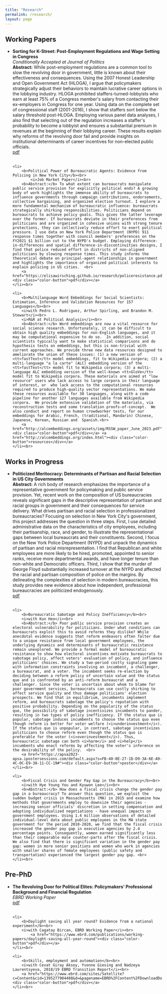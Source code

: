 ```yaml
---
title: "Research"
permalink: /research/
layout: page
---
```




<h2>Working Papers</h2>
<ul>
	<li>
		<b>Sorting for K-Street: Post-Employment Regulations and Wage Setting in Congress</b><br>
		<i>Conditionally Accepted at Journal of Politics</i><br>
		<b>Abstract:</b> While post-employment regulations are a common tool to slow the revolving door in government, little is known about their effectiveness and consequences. Using the 2007 Honest Leadership and Open Government Act (HLOGA), I argue that policymakers strategically adjust their behaviors to maintain lucrative career options in the lobbying industry. HLOGA prohibited staffers-turned-lobbyists who earn at least 75% of a Congress member's salary from contacting their ex-employers in Congress for one year. Using data on the complete set of congressional staff (2001-2016), I show that staffers sort below the salary threshold post-HLOGA. Employing various panel data analyses, I also find that selecting out of the regulation increases a staffer's probability to become a lobbyist and ensures a substantial premium in revenues at the beginning of their lobbying career. These results explain why reforms of the revolving door fail and provide insights on institutional determinants of career incentives for non-elected public officials.   <br>
		<a href="https://elisawirsching.github.io/research/sortingCongress.pdf"><div class="color-button">pdf</div></a>
	</li><br>
	
	<li>
		<b>Political Power of Bureaucratic Agents: Evidence from Policing in New York City</b><br>
			<i>Job Market Paper</i><br>
		<b>Abstract:</b> To what extent can bureaucrats manipulate public service provision for explicitly political ends? A growing body of work highlights the immense ability of bureaucrats to influence governments through campaign contributions, endorsements, collective bargaining, and organized election turnout. I explore a more fundamental mechanism of bureaucratic influence: bureaucrats strategically shirking responsibilities. Politicians depend on bureaucrats to achieve policy goals. This gives the latter leverage over the former. If bureaucrats deviate in their preferences from politicians and are organized in cohesive unions with strong tenure protections, they can collectively reduce effort to exert political pressure. I use data on New York Police Department (NYPD) 911 response times together with council members' preferences on the FY2021 $1 billion cut to the NYPD's budget. Employing difference-in-differences and spatial difference-in-discontinuities designs, I find that police reduced effort in districts of non-aligned politicians by slowing response times. This study informs the theoretical debate on principal-agent relationships in government and highlights the importance of organized political interests to explain policing in US cities.  <br>
		<a href="https://elisawirsching.github.io/research/policeresistance.pdf"><div class="color-button">pdf</div></a>
	</li><br>
	
	<li>
		<b>Multilanguage Word Embeddings for Social Scientists: Estimation, Inference and Validation Resources for 157 Languages</b><br>
		<i>with Pedro L. Rodriguez, Arthur Spirling, and Brandon M. Stewart</i><br>
		<i>R&R at Political Analysis</i><br>
		<b>Abstract:</b> Word embeddings are now a vital resource for social science research. Unfortunately, it can be difficult to obtain high quality embeddings for non-English languages, and it may be computational expensive to do so.  In addition, social scientists typically want to make statistical comparisons and do hypothesis tests on embeddings, but this is non-trivial with current approaches. We provide three new data resources designed to ameliorate the union of these issues: (1) a new version of <tt>fastText</tt> model embeddings, fit to Wikipedia corpora; (2) a multi-language "a la carte" (ALC) embedding version of the <tt>fastText</tt> model fit to Wikipedia corpora; (3) a multi-language ALC embedding version of the well-known <tt>GloVe</tt> model fit to Wikipedia corpora. These materials are aimed at "low resource" users who lack access to large corpora in their language of interest, or  who lack access to the computational resources required to produce high-quality vector representations. We make these resources available for 30 languages, along with a code pipeline for another 127 languages available from Wikipedia corpora.  We provide extensive validation of the materials, via reconstruction tests and some translation proofs-of-concept.  We also conduct and report on human crowdworker tests, for our embeddings for Arabic, French, (traditional, Mandarin) Chinese, Japanese, Korean, Russian and  Spanish.<br>
		<a href="http://alcembeddings.org/assets/img/RSSW_paper_June_2023.pdf"><div class="color-button">pdf</div></a> <a href="http://alcembeddings.org/index.html"><div class="color-button">resources</div></a>
	</li><br>
</ul>

<h2>Works in Progress</h2>
<ul>
	<li>
		<b>Politicized Meritocracy: Determinants of Partisan and Racial Selection in US City Governments</b><br>
		<b>Abstract:</b> A rich body of research emphasizes the importance of a representative government for policymaking and public service provision. Yet, recent work on the composition of US bureaucracies reveals significant gaps in the descriptive representation of partisan and racial groups in government and their consequences for service delivery. What drives partisan and racial selection in professionalized bureaucracies? Focusing on selection in New York City's government, this project addresses the question in three steps. First, I use detailed administrative data on the characteristics of city employees, including their partisanship, race, and gender, to illustrate the representational gaps between local bureaucrats and their constituents. Second, I focus on the New York Police Department (NYPD) and unpack the dynamics of partisan and racial misrepresentation. I find that Republican and white employees are more likely to be hired, promoted, appointed to senior ranks, receive more departmental awards, and have longer tenure than non-white and Democratic officers. Third, I show that the murder of George Floyd substantially increased turnover at the NYPD and affected the racial and partisan composition of police on the margins. By delineating the complexities of selection in modern bureaucracies, this study provides new evidence about how independent, professional bureaucracies are politicized endogenously.  <br>
		<a href="https://elisawirsching.github.io/research/politicized_meritocracy.pdf"><div class="color-button">pdf</div></a>
	</li><br>
	
	<li>
		<b>Bureaucratic Sabotage and Policy Inefficiency</b><br>
		<i>with Kun Heo</i><br>
		<b>Abstract:</b> Poor public service provision creates an electoral vulnerability for politicians. Under what conditions can bureaucrats exploit this to avoid reforms they dislike? While anecdotal evidence suggests that reform endeavors often falter due to a unique resistance from local government employees, the underlying dynamics and determinants of bureaucratic resistance remain unexplored. We provide a formal model of bureaucratic resistance to show how electoral incentives motivate bureaucrats to sabotage policy, affect voters' evaluation of policy, and influence politicians' choices. We study a two-period costly signaling game with information constraints involving an incumbent, a challenger, a bureaucrat, and a voter. The incumbent seeks re-election by deciding between a reform policy of uncertain value and the status quo and is confronted by an anti-reform bureaucrat and a challenger. Since the voter is uncertain about whom to blame for poor government services, bureaucrats can use costly shirking to affect service quality and thus damage politicians' election prospects. We find that in equilibrium, incumbents implement reform, and bureaucrats sabotage the policy's reputation with positive probability. Depending on the popularity of the status quo, the possibility of sabotage incentivizes incumbents to pander, resulting in two types of policy inefficiency. If the status quo is popular, sabotage induces incumbents to choose the status quo even though reform is better for voter welfare (<i>underinvestment</i>). If the status quo is unpopular, in contrast, sabotage incentivizes politicians to choose reform even though the status quo is preferable for the voter (<i>overinvestment</i>). Thus, bureaucratic sabotage can both <i>harm</i> and <i>help</i> incumbents who enact reforms by affecting the voter's inference on the desirability of the policy.  <br>
		<a href="https://apsa2023-apsa.ipostersessions.com/default.aspx?s=FB-40-0E-27-1D-D9-3A-6E-A9-4C-0C-E9-38-11-CC-19#"><div class="color-button">poster</div></a>
	</li><br>
	
	<li>
		<b>Fiscal Crisis and Gender Pay Gap in the Bureaucracy</b><br>
		<i>with Hye Young You and Kyuwon Lee</i><br>
		<b>Abstract:</b> How does a fiscal crisis change the gender pay gap in a bureaucracy? To answer this question, we exploit the sudden budget crisis in Massachusetts (MA) in 2015 and examine how methods that governments employ to downsize their agencies - increasing senior officials' discretion in setting compensation and adopting individualized negotiations - have unequal impacts on government employees. Using 1.4 million observations of detailed individual-level data about public employees in the MA state government for the period 2010-2020, we find that the fiscal crisis increased the gender pay gap in executive agencies by 2.4 percentage points. Consequently, women earned significantly less than their comparable male counter-parts after the fiscal crisis. We also find that there is significant variation in the gender pay gap: women in more senior positions and women who work in agencies with smaller shares of female employees (public safety and transportation) experienced the largest gender pay gap. <br>
	</li><br>
</ul>




<h2>Pre-PhD</h2>
<ul>
	<li>
		<b>The Revolving Door for Political Elites: Policymakers' Professional Background and Financial
Regulation</b><br>
  <i>EBRD Working Paper</i><br>
	<a href="https://www.ebrd.com/publications/working-papers/revolving-door"><div class="color-button">pdf</div></a>
	</li><br>
	
	<li>
		<b>Daylight saving all year round? Evidence from a national experiment</b><br>
		<i>with Cagatay Bircan, EBRD Working Paper</i><br>
			<a href="https://www.ebrd.com/publications/working-papers/daylight-saving-all-year-round"><div class="color-button">pdf</div></a>
	</li><br>
	
	<li>
		<b>Skills, employment and automation</b><br>
		<i>with Cevat Giray Aksoy, Yvonne Giesing and Nadzeya Laurentsyeva, 2018/19 EBRD Transition Report</i><br>
		<a href="https://www.ebrd.com/sites/Satellite?c=Content&cid=1395277904408&d=&pagename=EBRD%2FContent%2FDownloadDocument"><div class="color-button">pdf</div></a>
	</li><br>
</ul>
